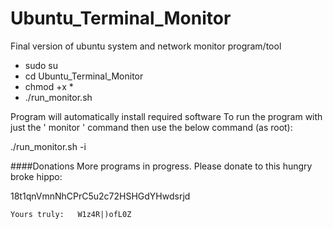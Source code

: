 # Ubuntu_Terminal_Monitor
Final version of ubuntu system and network monitor program/tool
* sudo su
* cd Ubuntu_Terminal_Monitor
* chmod +x *
* ./run_monitor.sh

Program will automatically install required software
To run the program with just the ' monitor ' command then use the below command (as root):

./run_monitor.sh -i

####Donations 
More programs in progress. Please donate to this hungry broke hippo:

18t1qnVmnNhCPrC5u2c72HSHGdYHwdsrjd

    Yours truly:   W1z4R|)ofL0Z
